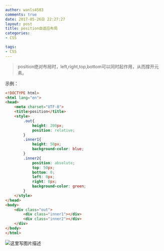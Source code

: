 ```yaml
---
author: wanls4583
comments: true
date: 2017-05-26日 22:27:27
layout: post
title: position自适应布局
categories:
- CSS

tags:
- CSS
---
```


>position绝对布局时，left,right,top,bottom可以同时起作用，从而撑开元素。

示例：
```html
<!DOCTYPE html>
<html lang="en">
<head>
	<meta charset="UTF-8">
	<title>position</title>
	<style>
		.out{
			height: 200px;
			position: relative;
		}
		.inner1{
			height: 50px;
			background-color: blue;
		}
		.inner2{
			position: absolute;
			top: 50px;
			bottom: 0;
			left: 0px;
			right: 0px;
			background-color: green;
		}
	</style>
</head>
<body>
	<div class="out">
		<div class="inner1"></div>
		<div class="inner2"></div>
	</div>
</body>
</html>
```

![这里写图片描述](https://wanls4583.github.io/images/posts/CSS/2018-05-26-position自适应布局-1.jpg)